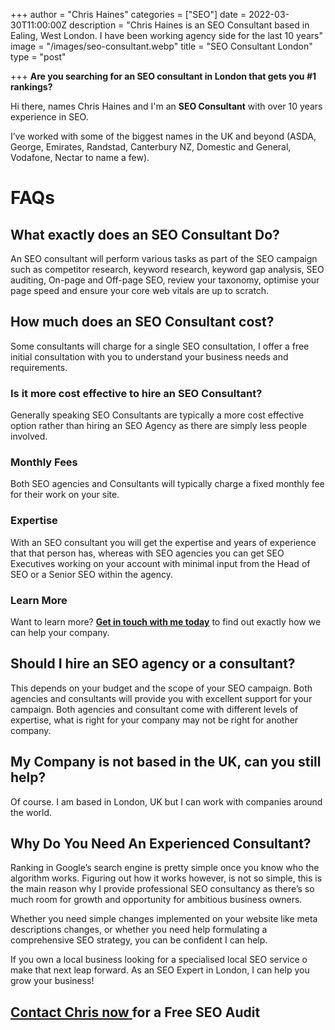 +++
author = "Chris Haines"
categories = ["SEO"]
date = 2022-03-30T11:00:00Z
description = "Chris Haines is an SEO Consultant based in Ealing, West London. I have been working agency side for the last 10 years"
image = "/images/seo-consultant.webp"
title = "SEO Consultant London"
type = "post"

+++
**Are you searching for an SEO consultant in London that gets you #1 rankings?**

Hi there, names Chris Haines and I'm an **SEO Consultant** with over 10 years experience in SEO. 

I’ve worked with some of the biggest names in the UK and beyond (ASDA, George, Emirates, Randstad, Canterbury NZ, Domestic and General, Vodafone, Nectar to name a few). 

# **FAQs**

## What exactly does an SEO Consultant Do?

An SEO consultant will perform various tasks as part of the SEO campaign such as competitor research, keyword research, keyword gap analysis, SEO auditing, On-page and Off-page SEO, review your taxonomy, optimise your page speed and ensure your core web vitals are up to scratch.

## How much does an SEO Consultant cost?

Some consultants will charge for a single SEO consultation, I offer a free initial consultation with you to understand your business needs and requirements.

### Is it more cost effective to hire an SEO Consultant?

Generally speaking SEO Consultants are typically a more cost effective option rather than hiring an SEO Agency as there are simply less people involved.  

### Monthly Fees

Both SEO agencies and Consultants will typically charge a fixed monthly fee for their work on your site.

### Expertise

With an SEO consultant you will get the expertise and years of experience that that person has, whereas with SEO agencies you can get SEO Executives working on your account with minimal input from the Head of SEO or a Senior SEO within the agency.

### Learn More

Want to learn more? [**Get in touch with me today**](/contact) to find out exactly how we can help your company.

## Should I hire an SEO agency or a consultant?

This depends on your budget and the scope of your SEO campaign.  Both agencies and consultants will provide you with excellent support for your campaign.  Both agencies and consultant come with different levels of expertise, what is right for your company may not be right for another company.

## My Company is not based in the UK, can you still help?

Of course. I am based in London, UK but I can work with companies around the world.

## Why Do You Need An Experienced Consultant?

Ranking in Google’s search engine is pretty simple once you know who the algorithm works. Figuring out how it works however, is not so simple, this is the main reason why I provide professional SEO consultancy as there’s so much room for growth and opportunity for ambitious business owners. 

Whether you need simple changes implemented on your website like meta descriptions changes, or whether you need help formulating a comprehensive SEO strategy, you can be confident I can help.

If you own a local business looking for a specialised local SEO service o make that next leap forward. As an SEO Expert in London, I can help you grow your business!

## [**Contact Chris now** ](/contact) for a Free SEO Audit